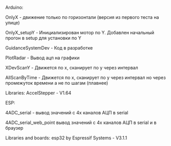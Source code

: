 Arduino:

OnlyX - движение только по горизонтали (версия из первого теста на улице)

OnlyX_setupY - Инициализирован мотор по Y. Добавлен начальный прогон в setup для установки по Y

GuidanceSystemDev - Код в разработке

PlotRadar - Вывод ацп на графики

XDevScanY - Движется по x, сканирует по y через интервал

AllScanByTime - Движется по x, сканирует по y через интервал но через промежуток времени а не по шагам (плавнее)

Libraries:
AccelStepper - V1.64

ESP:

4ADC_serial - вывод значений с 4х каналов АЦП в serial

4ADC_serial_web_point вывод значений с 4х каналов АЦП в serial и в браузер

Libraries and boards:
esp32 by Espressif Systems - V3.1.1
